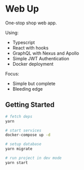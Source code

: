 # Web Up

One-stop shop web app.

Using:

- Typescript
- React with hooks
- GraphQL with Nexus and Apollo
- Simple JWT Authentication
- Docker deployment

Focus:

- Simple but complete
- Bleeding edge

## Getting Started

```sh
# fetch deps
yarn

# start services
docker-compose up -d

# setup database
yarn migrate

# run project in dev mode
yarn start
```
